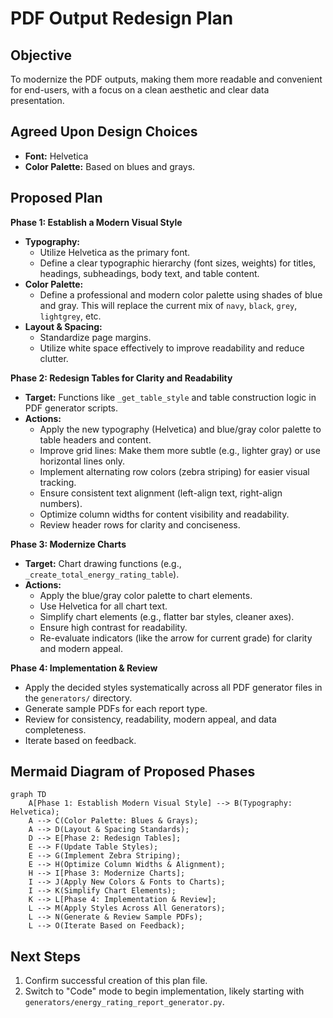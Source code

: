 # PDF Output Redesign Plan

## Objective

To modernize the PDF outputs, making them more readable and convenient for end-users, with a focus on a clean aesthetic and clear data presentation.

## Agreed Upon Design Choices

- **Font:** Helvetica
- **Color Palette:** Based on blues and grays.

## Proposed Plan

**Phase 1: Establish a Modern Visual Style**

- **Typography:**
  - Utilize Helvetica as the primary font.
  - Define a clear typographic hierarchy (font sizes, weights) for titles, headings, subheadings, body text, and table content.
- **Color Palette:**
  - Define a professional and modern color palette using shades of blue and gray. This will replace the current mix of `navy`, `black`, `grey`, `lightgrey`, etc.
- **Layout & Spacing:**
  - Standardize page margins.
  - Utilize white space effectively to improve readability and reduce clutter.

**Phase 2: Redesign Tables for Clarity and Readability**

- **Target:** Functions like `_get_table_style` and table construction logic in PDF generator scripts.
- **Actions:**
  - Apply the new typography (Helvetica) and blue/gray color palette to table headers and content.
  - Improve grid lines: Make them more subtle (e.g., lighter gray) or use horizontal lines only.
  - Implement alternating row colors (zebra striping) for easier visual tracking.
  - Ensure consistent text alignment (left-align text, right-align numbers).
  - Optimize column widths for content visibility and readability.
  - Review header rows for clarity and conciseness.

**Phase 3: Modernize Charts**

- **Target:** Chart drawing functions (e.g., `_create_total_energy_rating_table`).
- **Actions:**
  - Apply the blue/gray color palette to chart elements.
  - Use Helvetica for all chart text.
  - Simplify chart elements (e.g., flatter bar styles, cleaner axes).
  - Ensure high contrast for readability.
  - Re-evaluate indicators (like the arrow for current grade) for clarity and modern appeal.

**Phase 4: Implementation & Review**

- Apply the decided styles systematically across all PDF generator files in the `generators/` directory.
- Generate sample PDFs for each report type.
- Review for consistency, readability, modern appeal, and data completeness.
- Iterate based on feedback.

## Mermaid Diagram of Proposed Phases

```mermaid
graph TD
    A[Phase 1: Establish Modern Visual Style] --> B(Typography: Helvetica);
    A --> C(Color Palette: Blues & Grays);
    A --> D(Layout & Spacing Standards);
    D --> E[Phase 2: Redesign Tables];
    E --> F(Update Table Styles);
    E --> G(Implement Zebra Striping);
    E --> H(Optimize Column Widths & Alignment);
    H --> I[Phase 3: Modernize Charts];
    I --> J(Apply New Colors & Fonts to Charts);
    I --> K(Simplify Chart Elements);
    K --> L[Phase 4: Implementation & Review];
    L --> M(Apply Styles Across All Generators);
    L --> N(Generate & Review Sample PDFs);
    L --> O(Iterate Based on Feedback);
```

## Next Steps

1.  Confirm successful creation of this plan file.
2.  Switch to "Code" mode to begin implementation, likely starting with `generators/energy_rating_report_generator.py`.
